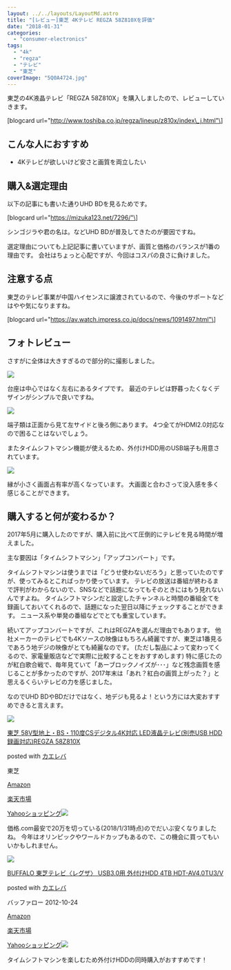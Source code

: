 ```yaml
---
layout: ../../layouts/LayoutMd.astro
title: "[レビュー]東芝 4Kテレビ REGZA 58Z810Xを評価"
date: "2018-01-31"
categories: 
  - "consumer-electronics"
tags: 
  - "4k"
  - "regza"
  - "テレビ"
  - "東芝"
coverImage: "5Q0A4724.jpg"
---
```


東芝の4K液晶テレビ「REGZA 58Z810X」を購入しましたので、レビューしていきます。

\[blogcard url="http://www.toshiba.co.jp/regza/lineup/z810x/index\_j.html"\]

## こんな人におすすめ

- 4Kテレビが欲しいけど安さと画質を両立したい

## 購入&選定理由

以下の記事にも書いた通りUHD BDを見るためです。

\[blogcard url="https://mizuka123.net/7296/"\]

シンゴジラや君の名は。などUHD BDが普及してきたのが要因ですね。

選定理由についても上記記事に書いていますが、画質と価格のバランスが1番の理由です。 会社はちょっと心配ですが、今回はコスパの良さに負けました。

## 注意する点

東芝のテレビ事業が中国ハイセンスに譲渡されているので、今後のサポートなどはやや気になりますね。

\[blogcard url="https://av.watch.impress.co.jp/docs/news/1091497.html"\]

## フォトレビュー

さすがに全体は大きすぎるので部分的に撮影しました。

[![](/wp/images/5Q0A4724.jpg)](https://mizuka123.net/gallery/20180131_%e6%9d%b1%e8%8a%9d%20REGZA%2058Z810X/index.html)

台座は中心ではなく左右にあるタイプです。 最近のテレビは野暮ったくなくデザインがシンプルで良いですね。

[![](/wp/images/5Q0A4732.jpg)](https://mizuka123.net/gallery/20180131_%e6%9d%b1%e8%8a%9d%20REGZA%2058Z810X/index.html)

端子類は正面から見て左サイドと後ろ側にあります。 4つ全てがHDMI2.0対応なので困ることはないでしょう。

またタイムシフトマシン機能が使えるため、外付けHDD用のUSB端子も用意されています。

[![](/wp/images/5Q0A4734.jpg)](https://mizuka123.net/gallery/20180131_%e6%9d%b1%e8%8a%9d%20REGZA%2058Z810X/index.html)

縁が小さく画面占有率が高くなっています。 大画面と合わさって没入感を多く感じることができます。

## 購入すると何が変わるか？

2017年5月に購入したのですが、購入前に比べて圧倒的にテレビを見る時間が増えました。

主な要因は「タイムシフトマシン」「アップコンバート」です。

タイムシフトマシンは使うまでは「どうせ使わないだろう」と思っていたのですが、使ってみるとこればっかり使っています。 テレビの放送は番組が終わるまで評判がわからないので、SNSなどで話題になってもそのときにはもう見れないんですよね。 タイムシフトマシンだと設定したチャンネルと時間の番組全てを録画しておいてくれるので、話題になった翌日以降にチェックすることができます。 ニュース系や単発の番組などでとても重宝しています。

続いてアップコンバートですが、これはREGZAを選んだ理由でもあります。 他社メーカーのテレビでも4Kソースの映像はもちろん綺麗ですが、東芝は1番見るであろう地デジの映像がとても綺麗なのです。 (ただし製品によって変わってくるので、家電量販店などで実際に比較することをおすすめします) 特に感じたのが紅白歌合戦で、毎年見ていて「あーブロックノイズが･･･」など残念画質を感じることが多かったのですが、2017年末は「あれ？紅白の画質上がった？」と思えるくらいテレビの力を感じました。

なのでUHD BDやBDだけではなく、地デジも見るよ！という方には大変おすすめできると言えます。

[![](/wp/images/315Zz8G7E6L._SL160_.jpg)](http://www.amazon.co.jp/exec/obidos/ASIN/B01MZAEOG0/mizuka123-22/)

[東芝 58V型地上・BS・110度CSデジタル4K対応 LED液晶テレビ(別売USB HDD録画対応)REGZA 58Z810X](http://www.amazon.co.jp/exec/obidos/ASIN/B01MZAEOG0/mizuka123-22/)

posted with [カエレバ](http://kaereba.com)

東芝

[Amazon](http://www.amazon.co.jp/gp/search?keywords=%E6%9D%B1%E8%8A%9D%2058V%E5%9E%8B%E5%9C%B0%E4%B8%8A%E3%83%BBBS%E3%83%BB110%E5%BA%A6CS%E3%83%87%E3%82%B8%E3%82%BF%E3%83%AB4K%E5%AF%BE%E5%BF%9C%20LED%E6%B6%B2%E6%99%B6%E3%83%86%E3%83%AC%E3%83%93%28%E5%88%A5%E5%A3%B2USB%20HDD%E9%8C%B2%E7%94%BB%E5%AF%BE%E5%BF%9C%29REGZA%2058Z810X&__mk_ja_JP=%E3%82%AB%E3%82%BF%E3%82%AB%E3%83%8A&tag=mizuka123-22)

[楽天市場](https://hb.afl.rakuten.co.jp/hgc/042e7c24.303572e6.042e7c25.e339d30a/?pc=http%3A%2F%2Fsearch.rakuten.co.jp%2Fsearch%2Fmall%2F%25E6%259D%25B1%25E8%258A%259D%252058V%25E5%259E%258B%25E5%259C%25B0%25E4%25B8%258A%25E3%2583%25BBBS%25E3%2583%25BB110%25E5%25BA%25A6CS%25E3%2583%2587%25E3%2582%25B8%25E3%2582%25BF%25E3%2583%25AB4K%25E5%25AF%25BE%25E5%25BF%259C%2520LED%25E6%25B6%25B2%25E6%2599%25B6%25E3%2583%2586%25E3%2583%25AC%25E3%2583%2593%2528%25E5%2588%25A5%25E5%25A3%25B2USB%2520HDD%25E9%258C%25B2%25E7%2594%25BB%25E5%25AF%25BE%25E5%25BF%259C%2529REGZA%252058Z810X%2F-%2Ff.1-p.1-s.1-sf.0-st.A-v.2%3Fx%3D0%26scid%3Daf_ich_link_urltxt%26m%3Dhttp%3A%2F%2Fm.rakuten.co.jp%2F)

[Yahooショッピング![](//ad.jp.ap.valuecommerce.com/servlet/gifbanner?sid=3066752&pid=881990642)](//ck.jp.ap.valuecommerce.com/servlet/referral?sid=3066752&pid=881990642&vc_url=http%3A%2F%2Fsearch.shopping.yahoo.co.jp%2Fsearch%3Fp%3D%25E6%259D%25B1%25E8%258A%259D%252058V%25E5%259E%258B%25E5%259C%25B0%25E4%25B8%258A%25E3%2583%25BBBS%25E3%2583%25BB110%25E5%25BA%25A6CS%25E3%2583%2587%25E3%2582%25B8%25E3%2582%25BF%25E3%2583%25AB4K%25E5%25AF%25BE%25E5%25BF%259C%2520LED%25E6%25B6%25B2%25E6%2599%25B6%25E3%2583%2586%25E3%2583%25AC%25E3%2583%2593%2528%25E5%2588%25A5%25E5%25A3%25B2USB%2520HDD%25E9%258C%25B2%25E7%2594%25BB%25E5%25AF%25BE%25E5%25BF%259C%2529REGZA%252058Z810X&vcptn=kaereba)

価格.com最安で20万を切っている(2018/1/31時点)のでだいぶ安くなりましたね。 今年はオリンピックやワールドカップもあるので、この機会に買ってもいいかもしれません。

[![](/wp/images/31%2B3VxOPHiL._SL160_.jpg)](http://www.amazon.co.jp/exec/obidos/ASIN/B009KBC4CC/mizuka123-22/)

[BUFFALO 東芝テレビ〈レグザ〉 USB3.0用 外付けHDD 4TB HDT-AV4.0TU3/V](http://www.amazon.co.jp/exec/obidos/ASIN/B009KBC4CC/mizuka123-22/)

posted with [カエレバ](http://kaereba.com)

バッファロー 2012-10-24

[Amazon](http://www.amazon.co.jp/gp/search?keywords=BUFFALO%20%E6%9D%B1%E8%8A%9D%E3%83%86%E3%83%AC%E3%83%93%E3%80%88%E3%83%AC%E3%82%B0%E3%82%B6%E3%80%89%20USB3.0%E7%94%A8%20%E5%A4%96%E4%BB%98%E3%81%91HDD%204TB%20HDT-AV4.0TU3%2FV&__mk_ja_JP=%E3%82%AB%E3%82%BF%E3%82%AB%E3%83%8A&tag=mizuka123-22)

[楽天市場](https://hb.afl.rakuten.co.jp/hgc/042e7c24.303572e6.042e7c25.e339d30a/?pc=http%3A%2F%2Fsearch.rakuten.co.jp%2Fsearch%2Fmall%2FBUFFALO%2520%25E6%259D%25B1%25E8%258A%259D%25E3%2583%2586%25E3%2583%25AC%25E3%2583%2593%25E3%2580%2588%25E3%2583%25AC%25E3%2582%25B0%25E3%2582%25B6%25E3%2580%2589%2520USB3.0%25E7%2594%25A8%2520%25E5%25A4%2596%25E4%25BB%2598%25E3%2581%2591HDD%25204TB%2520HDT-AV4.0TU3%252FV%2F-%2Ff.1-p.1-s.1-sf.0-st.A-v.2%3Fx%3D0%26scid%3Daf_ich_link_urltxt%26m%3Dhttp%3A%2F%2Fm.rakuten.co.jp%2F)

[Yahooショッピング![](//ad.jp.ap.valuecommerce.com/servlet/gifbanner?sid=3066752&pid=881990642)](//ck.jp.ap.valuecommerce.com/servlet/referral?sid=3066752&pid=881990642&vc_url=http%3A%2F%2Fsearch.shopping.yahoo.co.jp%2Fsearch%3Fp%3DBUFFALO%2520%25E6%259D%25B1%25E8%258A%259D%25E3%2583%2586%25E3%2583%25AC%25E3%2583%2593%25E3%2580%2588%25E3%2583%25AC%25E3%2582%25B0%25E3%2582%25B6%25E3%2580%2589%2520USB3.0%25E7%2594%25A8%2520%25E5%25A4%2596%25E4%25BB%2598%25E3%2581%2591HDD%25204TB%2520HDT-AV4.0TU3%252FV&vcptn=kaereba)

タイムシフトマシンを楽しむため外付けHDDの同時購入がおすすめです！
